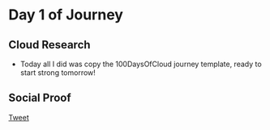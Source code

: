 <!-- This is a template you can use for quick progress days. It removes a lot of the steps we encourage you to share in the longer template 000-DAY-ARTICLE-LONG-TEMPLATE.MD-->

# Day 1 of Journey

## Cloud Research

- Today all I did was copy the 100DaysOfCloud journey template, ready to start strong tomorrow!

## Social Proof


[Tweet](https://twitter.com/MarcusS69448454/status/1325975824760270849)
